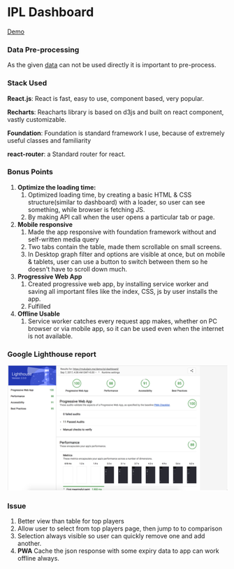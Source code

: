 # IPL Dashboard
[Demo](https://mukuljain.me/demo/ipl-dashboard/)

### Data Pre-processing
As the given [data](https://www.kaggle.com/manasgarg/ipl) can not be used directly it is important to pre-process.


### Stack Used

**React.js**: React is fast, easy to use, component based, very popular.

**Recharts**: Reacharts library is based on d3js and built on react component, vastly customizable.

**Foundation**: Foundation is standard framework I use, because of extremely useful classes and familiarity

**react-router**: a Standard router for react.

### Bonus Points

1. **Optimize the loading time:**
    1. Optimized loading time, by creating a basic HTML & CSS structure(similar to dashboard) with a loader, so user can see something, while browser is fetching JS.
    2. By making API call when the user opens a particular tab or page.
2. **Mobile responsive**
    1. Made the app responsive with foundation framework without and self-written media query
    2. Two tabs contain the table, made them scrollable on small screens.
    3. In Desktop graph filter and options are visible at once, but on mobile & tablets, user can use a button to switch between them so he doesn't have to scroll down much.
3. **Progressive Web App**
    1. Created progressive web app, by installing service worker and saving all important files like the index, CSS, js by user installs the app.
    2. Fulfilled
4. **Offline Usable**
    1. Service worker catches every request app makes, whether on PC browser or via mobile app, so it can be used even when the internet is not available.


### Google Lighthouse report

![](https://github.com/mukuljainx/IPL-Dashboard/blob/master/lighthouse.png)


### Issue

1. Better view than table for top players
2. Allow user to select from top players page, then jump to to comparison
3. Selection always visible so user can quickly remove one and add another.
4. **PWA** Cache the json response with some expiry data to app can work offline always.
